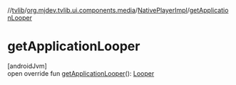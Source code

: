 //[tvlib](../../../index.md)/[org.mjdev.tvlib.ui.components.media](../index.md)/[NativePlayerImpl](index.md)/[getApplicationLooper](get-application-looper.md)

# getApplicationLooper

[androidJvm]\
open override fun [getApplicationLooper](get-application-looper.md)(): [Looper](https://developer.android.com/reference/kotlin/android/os/Looper.html)
